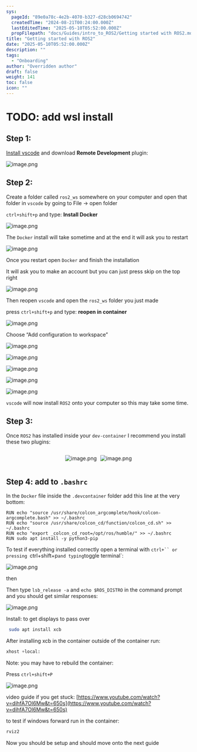 ```yaml
---
sys:
  pageId: "89e0a78c-4e2b-4070-b327-d28cb0694742"
  createdTime: "2024-08-21T00:24:00.000Z"
  lastEditedTime: "2025-05-10T05:52:00.000Z"
  propFilepath: "docs/Guides/intro_to_ROS2/Getting started with ROS2.md"
title: "Getting started with ROS2"
date: "2025-05-10T05:52:00.000Z"
description: ""
tags:
  - "Onboarding"
author: "Overridden author"
draft: false
weight: 141
toc: false
icon: ""
---
```


# TODO: add wsl install

## Step 1:

[Install vscode](https://code.visualstudio.com/download) and download **Remote Development** plugin:

![image.png](https://prod-files-secure.s3.us-west-2.amazonaws.com/d518164a-d88e-44d1-a4ee-3adb3bd8bce0/efb52993-1881-4a40-b95e-6f020334f022/image.png?X-Amz-Algorithm=AWS4-HMAC-SHA256&X-Amz-Content-Sha256=UNSIGNED-PAYLOAD&X-Amz-Credential=ASIAZI2LB4662DJZDDX5%2F20250709%2Fus-west-2%2Fs3%2Faws4_request&X-Amz-Date=20250709T200952Z&X-Amz-Expires=3600&X-Amz-Security-Token=IQoJb3JpZ2luX2VjEKP%2F%2F%2F%2F%2F%2F%2F%2F%2F%2FwEaCXVzLXdlc3QtMiJIMEYCIQDHldRiLsmFJq9zbyn9J7Cpy5vFzpgW19CTrMuZjhuSPgIhAK6QNU5EP0Dskgk%2BxAy0XoJSFs6rzyBOS2y9ruFxiUW%2FKogECKz%2F%2F%2F%2F%2F%2F%2F%2F%2F%2FwEQABoMNjM3NDIzMTgzODA1IgztqoErOuYn6db0xpgq3ANVhQfXDywOPbkeHerIbwBZyV4CD3zuoYSxKO91CNhRjc6GGTZP%2BeyMmMcMz4%2BJGSRSMGjJDaThh9gqY8mh5Zzal%2BTfKTNfqvE2P%2FnsmI3B2alFv2fBQzKPp%2BQR5dXFgulcgyluGLrc9qGhUFHK%2Fnhqz2pTTZWy3kjktFAbzTPZ6AQvoy7SAb%2F%2BEz1xJwk6HXnI3ppyIZzMK%2FzCEdaWWlT9vETUJ%2FVKK8U9na6xs76i1ZtWU1kKnxBk9LRExNfqpuDutTNrG1GuSU4sMCn7mwj0Al0lQSOOoc8GE%2Fl3xW7cSbhYmIlm3nf%2Fq%2FRjxfbYix%2Fw%2BK7FqCj8McMvGwstAE3zy2wjWFQvAQIfLjKaPYZIrE2vu0F5aXxGhrCt3qVSIsG75iz3Id1BFeLpGdW8yb4pgIqxCbgm1DBPSJg2Jc30swmdrOYs%2BXU6DkvNZs%2FK8LZV7dCYsahCUs46RfLu17lgHA0LmO91gQxjxKkyWYQ1Q8vTPbyai5c16X5ovD1JQ5o1st3n2SHVR3%2B3WkaL%2FeNUOn6MYh6DR78%2Fib2I%2FsSyKufTVaIKXgOOIDauHbUVGlpxc6rT1q7NILRhjFZNnkoaw6H2Ilml9OSt33N17v1x8gRBrVXJumItvUrgLTCY77rDBjqkAaVYCxczrL%2Ba75nThNtbtlB7h1qX90EasgafHkHHu8GEo18aIR4rNHpG5MICxEeHs32NPaSTcmB22hinpjQEanC%2BXDpWl%2B3E061m5qBZIn5yn9zr4bDNS%2Fb33LoND%2FeFUrWWwWxJU5Q4sqswoe7J9hZchcJagAiV5LzAAmMcVSmIbPmvG42awypWcESrwvPTlaCiPbv4NArUWG0vp0XptwXxrG2O&X-Amz-Signature=60de4a7f303e540fcc1aa36e889692f2ce2420c359d8d25ddea72de131c47bf3&X-Amz-SignedHeaders=host&x-amz-checksum-mode=ENABLED&x-id=GetObject)

## Step 2:

Create a folder called `ros2_ws` somewhere on your computer and open that folder in `vscode` by going to File → open folder 

`ctrl+shift+p` and type: **Install Docker**

![image.png](https://prod-files-secure.s3.us-west-2.amazonaws.com/d518164a-d88e-44d1-a4ee-3adb3bd8bce0/2269dc0e-1cd5-47ff-bceb-c04ad9b2eab0/image.png?X-Amz-Algorithm=AWS4-HMAC-SHA256&X-Amz-Content-Sha256=UNSIGNED-PAYLOAD&X-Amz-Credential=ASIAZI2LB4662DJZDDX5%2F20250709%2Fus-west-2%2Fs3%2Faws4_request&X-Amz-Date=20250709T200952Z&X-Amz-Expires=3600&X-Amz-Security-Token=IQoJb3JpZ2luX2VjEKP%2F%2F%2F%2F%2F%2F%2F%2F%2F%2FwEaCXVzLXdlc3QtMiJIMEYCIQDHldRiLsmFJq9zbyn9J7Cpy5vFzpgW19CTrMuZjhuSPgIhAK6QNU5EP0Dskgk%2BxAy0XoJSFs6rzyBOS2y9ruFxiUW%2FKogECKz%2F%2F%2F%2F%2F%2F%2F%2F%2F%2FwEQABoMNjM3NDIzMTgzODA1IgztqoErOuYn6db0xpgq3ANVhQfXDywOPbkeHerIbwBZyV4CD3zuoYSxKO91CNhRjc6GGTZP%2BeyMmMcMz4%2BJGSRSMGjJDaThh9gqY8mh5Zzal%2BTfKTNfqvE2P%2FnsmI3B2alFv2fBQzKPp%2BQR5dXFgulcgyluGLrc9qGhUFHK%2Fnhqz2pTTZWy3kjktFAbzTPZ6AQvoy7SAb%2F%2BEz1xJwk6HXnI3ppyIZzMK%2FzCEdaWWlT9vETUJ%2FVKK8U9na6xs76i1ZtWU1kKnxBk9LRExNfqpuDutTNrG1GuSU4sMCn7mwj0Al0lQSOOoc8GE%2Fl3xW7cSbhYmIlm3nf%2Fq%2FRjxfbYix%2Fw%2BK7FqCj8McMvGwstAE3zy2wjWFQvAQIfLjKaPYZIrE2vu0F5aXxGhrCt3qVSIsG75iz3Id1BFeLpGdW8yb4pgIqxCbgm1DBPSJg2Jc30swmdrOYs%2BXU6DkvNZs%2FK8LZV7dCYsahCUs46RfLu17lgHA0LmO91gQxjxKkyWYQ1Q8vTPbyai5c16X5ovD1JQ5o1st3n2SHVR3%2B3WkaL%2FeNUOn6MYh6DR78%2Fib2I%2FsSyKufTVaIKXgOOIDauHbUVGlpxc6rT1q7NILRhjFZNnkoaw6H2Ilml9OSt33N17v1x8gRBrVXJumItvUrgLTCY77rDBjqkAaVYCxczrL%2Ba75nThNtbtlB7h1qX90EasgafHkHHu8GEo18aIR4rNHpG5MICxEeHs32NPaSTcmB22hinpjQEanC%2BXDpWl%2B3E061m5qBZIn5yn9zr4bDNS%2Fb33LoND%2FeFUrWWwWxJU5Q4sqswoe7J9hZchcJagAiV5LzAAmMcVSmIbPmvG42awypWcESrwvPTlaCiPbv4NArUWG0vp0XptwXxrG2O&X-Amz-Signature=bbfc7d6094c4b4a4ceabb40c4dc52177d5fa9ecfeed90c75675e1e831a4aaf5a&X-Amz-SignedHeaders=host&x-amz-checksum-mode=ENABLED&x-id=GetObject)

The `Docker` install will take sometime and at the end it will ask you to restart

![image.png](https://prod-files-secure.s3.us-west-2.amazonaws.com/d518164a-d88e-44d1-a4ee-3adb3bd8bce0/ed233f78-be33-4b1f-b89c-9c346c0e961e/image.png?X-Amz-Algorithm=AWS4-HMAC-SHA256&X-Amz-Content-Sha256=UNSIGNED-PAYLOAD&X-Amz-Credential=ASIAZI2LB4662DJZDDX5%2F20250709%2Fus-west-2%2Fs3%2Faws4_request&X-Amz-Date=20250709T200952Z&X-Amz-Expires=3600&X-Amz-Security-Token=IQoJb3JpZ2luX2VjEKP%2F%2F%2F%2F%2F%2F%2F%2F%2F%2FwEaCXVzLXdlc3QtMiJIMEYCIQDHldRiLsmFJq9zbyn9J7Cpy5vFzpgW19CTrMuZjhuSPgIhAK6QNU5EP0Dskgk%2BxAy0XoJSFs6rzyBOS2y9ruFxiUW%2FKogECKz%2F%2F%2F%2F%2F%2F%2F%2F%2F%2FwEQABoMNjM3NDIzMTgzODA1IgztqoErOuYn6db0xpgq3ANVhQfXDywOPbkeHerIbwBZyV4CD3zuoYSxKO91CNhRjc6GGTZP%2BeyMmMcMz4%2BJGSRSMGjJDaThh9gqY8mh5Zzal%2BTfKTNfqvE2P%2FnsmI3B2alFv2fBQzKPp%2BQR5dXFgulcgyluGLrc9qGhUFHK%2Fnhqz2pTTZWy3kjktFAbzTPZ6AQvoy7SAb%2F%2BEz1xJwk6HXnI3ppyIZzMK%2FzCEdaWWlT9vETUJ%2FVKK8U9na6xs76i1ZtWU1kKnxBk9LRExNfqpuDutTNrG1GuSU4sMCn7mwj0Al0lQSOOoc8GE%2Fl3xW7cSbhYmIlm3nf%2Fq%2FRjxfbYix%2Fw%2BK7FqCj8McMvGwstAE3zy2wjWFQvAQIfLjKaPYZIrE2vu0F5aXxGhrCt3qVSIsG75iz3Id1BFeLpGdW8yb4pgIqxCbgm1DBPSJg2Jc30swmdrOYs%2BXU6DkvNZs%2FK8LZV7dCYsahCUs46RfLu17lgHA0LmO91gQxjxKkyWYQ1Q8vTPbyai5c16X5ovD1JQ5o1st3n2SHVR3%2B3WkaL%2FeNUOn6MYh6DR78%2Fib2I%2FsSyKufTVaIKXgOOIDauHbUVGlpxc6rT1q7NILRhjFZNnkoaw6H2Ilml9OSt33N17v1x8gRBrVXJumItvUrgLTCY77rDBjqkAaVYCxczrL%2Ba75nThNtbtlB7h1qX90EasgafHkHHu8GEo18aIR4rNHpG5MICxEeHs32NPaSTcmB22hinpjQEanC%2BXDpWl%2B3E061m5qBZIn5yn9zr4bDNS%2Fb33LoND%2FeFUrWWwWxJU5Q4sqswoe7J9hZchcJagAiV5LzAAmMcVSmIbPmvG42awypWcESrwvPTlaCiPbv4NArUWG0vp0XptwXxrG2O&X-Amz-Signature=9bafa647b180c9effc3404e1faa435faa7e89f036ed7d7c841a3a5555e249f65&X-Amz-SignedHeaders=host&x-amz-checksum-mode=ENABLED&x-id=GetObject)

Once you restart open `Docker` and finish the installation

It will ask you to make an account but you can just press skip on the top right

![image.png](https://prod-files-secure.s3.us-west-2.amazonaws.com/d518164a-d88e-44d1-a4ee-3adb3bd8bce0/21010ad9-1659-4fd9-9f59-9932a09b2a3d/image.png?X-Amz-Algorithm=AWS4-HMAC-SHA256&X-Amz-Content-Sha256=UNSIGNED-PAYLOAD&X-Amz-Credential=ASIAZI2LB4662DJZDDX5%2F20250709%2Fus-west-2%2Fs3%2Faws4_request&X-Amz-Date=20250709T200952Z&X-Amz-Expires=3600&X-Amz-Security-Token=IQoJb3JpZ2luX2VjEKP%2F%2F%2F%2F%2F%2F%2F%2F%2F%2FwEaCXVzLXdlc3QtMiJIMEYCIQDHldRiLsmFJq9zbyn9J7Cpy5vFzpgW19CTrMuZjhuSPgIhAK6QNU5EP0Dskgk%2BxAy0XoJSFs6rzyBOS2y9ruFxiUW%2FKogECKz%2F%2F%2F%2F%2F%2F%2F%2F%2F%2FwEQABoMNjM3NDIzMTgzODA1IgztqoErOuYn6db0xpgq3ANVhQfXDywOPbkeHerIbwBZyV4CD3zuoYSxKO91CNhRjc6GGTZP%2BeyMmMcMz4%2BJGSRSMGjJDaThh9gqY8mh5Zzal%2BTfKTNfqvE2P%2FnsmI3B2alFv2fBQzKPp%2BQR5dXFgulcgyluGLrc9qGhUFHK%2Fnhqz2pTTZWy3kjktFAbzTPZ6AQvoy7SAb%2F%2BEz1xJwk6HXnI3ppyIZzMK%2FzCEdaWWlT9vETUJ%2FVKK8U9na6xs76i1ZtWU1kKnxBk9LRExNfqpuDutTNrG1GuSU4sMCn7mwj0Al0lQSOOoc8GE%2Fl3xW7cSbhYmIlm3nf%2Fq%2FRjxfbYix%2Fw%2BK7FqCj8McMvGwstAE3zy2wjWFQvAQIfLjKaPYZIrE2vu0F5aXxGhrCt3qVSIsG75iz3Id1BFeLpGdW8yb4pgIqxCbgm1DBPSJg2Jc30swmdrOYs%2BXU6DkvNZs%2FK8LZV7dCYsahCUs46RfLu17lgHA0LmO91gQxjxKkyWYQ1Q8vTPbyai5c16X5ovD1JQ5o1st3n2SHVR3%2B3WkaL%2FeNUOn6MYh6DR78%2Fib2I%2FsSyKufTVaIKXgOOIDauHbUVGlpxc6rT1q7NILRhjFZNnkoaw6H2Ilml9OSt33N17v1x8gRBrVXJumItvUrgLTCY77rDBjqkAaVYCxczrL%2Ba75nThNtbtlB7h1qX90EasgafHkHHu8GEo18aIR4rNHpG5MICxEeHs32NPaSTcmB22hinpjQEanC%2BXDpWl%2B3E061m5qBZIn5yn9zr4bDNS%2Fb33LoND%2FeFUrWWwWxJU5Q4sqswoe7J9hZchcJagAiV5LzAAmMcVSmIbPmvG42awypWcESrwvPTlaCiPbv4NArUWG0vp0XptwXxrG2O&X-Amz-Signature=363529f5faec5714c74742f3404e458adc12d991c0283d70e8144cb156dfc995&X-Amz-SignedHeaders=host&x-amz-checksum-mode=ENABLED&x-id=GetObject)

Then reopen `vscode` and open the `ros2_ws` folder you just made

press `ctrl+shift+p` and type: **reopen in container**

![image.png](https://prod-files-secure.s3.us-west-2.amazonaws.com/d518164a-d88e-44d1-a4ee-3adb3bd8bce0/4e93b8c2-41ad-488c-8095-c74205196118/image.png?X-Amz-Algorithm=AWS4-HMAC-SHA256&X-Amz-Content-Sha256=UNSIGNED-PAYLOAD&X-Amz-Credential=ASIAZI2LB4662DJZDDX5%2F20250709%2Fus-west-2%2Fs3%2Faws4_request&X-Amz-Date=20250709T200952Z&X-Amz-Expires=3600&X-Amz-Security-Token=IQoJb3JpZ2luX2VjEKP%2F%2F%2F%2F%2F%2F%2F%2F%2F%2FwEaCXVzLXdlc3QtMiJIMEYCIQDHldRiLsmFJq9zbyn9J7Cpy5vFzpgW19CTrMuZjhuSPgIhAK6QNU5EP0Dskgk%2BxAy0XoJSFs6rzyBOS2y9ruFxiUW%2FKogECKz%2F%2F%2F%2F%2F%2F%2F%2F%2F%2FwEQABoMNjM3NDIzMTgzODA1IgztqoErOuYn6db0xpgq3ANVhQfXDywOPbkeHerIbwBZyV4CD3zuoYSxKO91CNhRjc6GGTZP%2BeyMmMcMz4%2BJGSRSMGjJDaThh9gqY8mh5Zzal%2BTfKTNfqvE2P%2FnsmI3B2alFv2fBQzKPp%2BQR5dXFgulcgyluGLrc9qGhUFHK%2Fnhqz2pTTZWy3kjktFAbzTPZ6AQvoy7SAb%2F%2BEz1xJwk6HXnI3ppyIZzMK%2FzCEdaWWlT9vETUJ%2FVKK8U9na6xs76i1ZtWU1kKnxBk9LRExNfqpuDutTNrG1GuSU4sMCn7mwj0Al0lQSOOoc8GE%2Fl3xW7cSbhYmIlm3nf%2Fq%2FRjxfbYix%2Fw%2BK7FqCj8McMvGwstAE3zy2wjWFQvAQIfLjKaPYZIrE2vu0F5aXxGhrCt3qVSIsG75iz3Id1BFeLpGdW8yb4pgIqxCbgm1DBPSJg2Jc30swmdrOYs%2BXU6DkvNZs%2FK8LZV7dCYsahCUs46RfLu17lgHA0LmO91gQxjxKkyWYQ1Q8vTPbyai5c16X5ovD1JQ5o1st3n2SHVR3%2B3WkaL%2FeNUOn6MYh6DR78%2Fib2I%2FsSyKufTVaIKXgOOIDauHbUVGlpxc6rT1q7NILRhjFZNnkoaw6H2Ilml9OSt33N17v1x8gRBrVXJumItvUrgLTCY77rDBjqkAaVYCxczrL%2Ba75nThNtbtlB7h1qX90EasgafHkHHu8GEo18aIR4rNHpG5MICxEeHs32NPaSTcmB22hinpjQEanC%2BXDpWl%2B3E061m5qBZIn5yn9zr4bDNS%2Fb33LoND%2FeFUrWWwWxJU5Q4sqswoe7J9hZchcJagAiV5LzAAmMcVSmIbPmvG42awypWcESrwvPTlaCiPbv4NArUWG0vp0XptwXxrG2O&X-Amz-Signature=829ea86b04bb285973d2ec40c7b6ffcdc117f26ed5952473aeed9c5d40798ff4&X-Amz-SignedHeaders=host&x-amz-checksum-mode=ENABLED&x-id=GetObject)

Choose “Add configuration to workspace”

![image.png](https://prod-files-secure.s3.us-west-2.amazonaws.com/d518164a-d88e-44d1-a4ee-3adb3bd8bce0/9560b282-5060-4989-ba37-97e7b2c22476/image.png?X-Amz-Algorithm=AWS4-HMAC-SHA256&X-Amz-Content-Sha256=UNSIGNED-PAYLOAD&X-Amz-Credential=ASIAZI2LB4662DJZDDX5%2F20250709%2Fus-west-2%2Fs3%2Faws4_request&X-Amz-Date=20250709T200952Z&X-Amz-Expires=3600&X-Amz-Security-Token=IQoJb3JpZ2luX2VjEKP%2F%2F%2F%2F%2F%2F%2F%2F%2F%2FwEaCXVzLXdlc3QtMiJIMEYCIQDHldRiLsmFJq9zbyn9J7Cpy5vFzpgW19CTrMuZjhuSPgIhAK6QNU5EP0Dskgk%2BxAy0XoJSFs6rzyBOS2y9ruFxiUW%2FKogECKz%2F%2F%2F%2F%2F%2F%2F%2F%2F%2FwEQABoMNjM3NDIzMTgzODA1IgztqoErOuYn6db0xpgq3ANVhQfXDywOPbkeHerIbwBZyV4CD3zuoYSxKO91CNhRjc6GGTZP%2BeyMmMcMz4%2BJGSRSMGjJDaThh9gqY8mh5Zzal%2BTfKTNfqvE2P%2FnsmI3B2alFv2fBQzKPp%2BQR5dXFgulcgyluGLrc9qGhUFHK%2Fnhqz2pTTZWy3kjktFAbzTPZ6AQvoy7SAb%2F%2BEz1xJwk6HXnI3ppyIZzMK%2FzCEdaWWlT9vETUJ%2FVKK8U9na6xs76i1ZtWU1kKnxBk9LRExNfqpuDutTNrG1GuSU4sMCn7mwj0Al0lQSOOoc8GE%2Fl3xW7cSbhYmIlm3nf%2Fq%2FRjxfbYix%2Fw%2BK7FqCj8McMvGwstAE3zy2wjWFQvAQIfLjKaPYZIrE2vu0F5aXxGhrCt3qVSIsG75iz3Id1BFeLpGdW8yb4pgIqxCbgm1DBPSJg2Jc30swmdrOYs%2BXU6DkvNZs%2FK8LZV7dCYsahCUs46RfLu17lgHA0LmO91gQxjxKkyWYQ1Q8vTPbyai5c16X5ovD1JQ5o1st3n2SHVR3%2B3WkaL%2FeNUOn6MYh6DR78%2Fib2I%2FsSyKufTVaIKXgOOIDauHbUVGlpxc6rT1q7NILRhjFZNnkoaw6H2Ilml9OSt33N17v1x8gRBrVXJumItvUrgLTCY77rDBjqkAaVYCxczrL%2Ba75nThNtbtlB7h1qX90EasgafHkHHu8GEo18aIR4rNHpG5MICxEeHs32NPaSTcmB22hinpjQEanC%2BXDpWl%2B3E061m5qBZIn5yn9zr4bDNS%2Fb33LoND%2FeFUrWWwWxJU5Q4sqswoe7J9hZchcJagAiV5LzAAmMcVSmIbPmvG42awypWcESrwvPTlaCiPbv4NArUWG0vp0XptwXxrG2O&X-Amz-Signature=fa611c7fb2161bdd356bcf27ab21b2beb55d066d7da6b196d6a48bcabef7f7e5&X-Amz-SignedHeaders=host&x-amz-checksum-mode=ENABLED&x-id=GetObject)

![image.png](https://prod-files-secure.s3.us-west-2.amazonaws.com/d518164a-d88e-44d1-a4ee-3adb3bd8bce0/2ee63f81-886b-48e8-a553-dc6e5eac99e4/image.png?X-Amz-Algorithm=AWS4-HMAC-SHA256&X-Amz-Content-Sha256=UNSIGNED-PAYLOAD&X-Amz-Credential=ASIAZI2LB4662DJZDDX5%2F20250709%2Fus-west-2%2Fs3%2Faws4_request&X-Amz-Date=20250709T200952Z&X-Amz-Expires=3600&X-Amz-Security-Token=IQoJb3JpZ2luX2VjEKP%2F%2F%2F%2F%2F%2F%2F%2F%2F%2FwEaCXVzLXdlc3QtMiJIMEYCIQDHldRiLsmFJq9zbyn9J7Cpy5vFzpgW19CTrMuZjhuSPgIhAK6QNU5EP0Dskgk%2BxAy0XoJSFs6rzyBOS2y9ruFxiUW%2FKogECKz%2F%2F%2F%2F%2F%2F%2F%2F%2F%2FwEQABoMNjM3NDIzMTgzODA1IgztqoErOuYn6db0xpgq3ANVhQfXDywOPbkeHerIbwBZyV4CD3zuoYSxKO91CNhRjc6GGTZP%2BeyMmMcMz4%2BJGSRSMGjJDaThh9gqY8mh5Zzal%2BTfKTNfqvE2P%2FnsmI3B2alFv2fBQzKPp%2BQR5dXFgulcgyluGLrc9qGhUFHK%2Fnhqz2pTTZWy3kjktFAbzTPZ6AQvoy7SAb%2F%2BEz1xJwk6HXnI3ppyIZzMK%2FzCEdaWWlT9vETUJ%2FVKK8U9na6xs76i1ZtWU1kKnxBk9LRExNfqpuDutTNrG1GuSU4sMCn7mwj0Al0lQSOOoc8GE%2Fl3xW7cSbhYmIlm3nf%2Fq%2FRjxfbYix%2Fw%2BK7FqCj8McMvGwstAE3zy2wjWFQvAQIfLjKaPYZIrE2vu0F5aXxGhrCt3qVSIsG75iz3Id1BFeLpGdW8yb4pgIqxCbgm1DBPSJg2Jc30swmdrOYs%2BXU6DkvNZs%2FK8LZV7dCYsahCUs46RfLu17lgHA0LmO91gQxjxKkyWYQ1Q8vTPbyai5c16X5ovD1JQ5o1st3n2SHVR3%2B3WkaL%2FeNUOn6MYh6DR78%2Fib2I%2FsSyKufTVaIKXgOOIDauHbUVGlpxc6rT1q7NILRhjFZNnkoaw6H2Ilml9OSt33N17v1x8gRBrVXJumItvUrgLTCY77rDBjqkAaVYCxczrL%2Ba75nThNtbtlB7h1qX90EasgafHkHHu8GEo18aIR4rNHpG5MICxEeHs32NPaSTcmB22hinpjQEanC%2BXDpWl%2B3E061m5qBZIn5yn9zr4bDNS%2Fb33LoND%2FeFUrWWwWxJU5Q4sqswoe7J9hZchcJagAiV5LzAAmMcVSmIbPmvG42awypWcESrwvPTlaCiPbv4NArUWG0vp0XptwXxrG2O&X-Amz-Signature=c1177d9741eaa15ce4dc558855e3538504f3ac200112153d5ec6a75ae9e5226f&X-Amz-SignedHeaders=host&x-amz-checksum-mode=ENABLED&x-id=GetObject)

![image.png](https://prod-files-secure.s3.us-west-2.amazonaws.com/d518164a-d88e-44d1-a4ee-3adb3bd8bce0/ae1580b2-b048-407e-aed9-b584224a7a04/image.png?X-Amz-Algorithm=AWS4-HMAC-SHA256&X-Amz-Content-Sha256=UNSIGNED-PAYLOAD&X-Amz-Credential=ASIAZI2LB4662DJZDDX5%2F20250709%2Fus-west-2%2Fs3%2Faws4_request&X-Amz-Date=20250709T200952Z&X-Amz-Expires=3600&X-Amz-Security-Token=IQoJb3JpZ2luX2VjEKP%2F%2F%2F%2F%2F%2F%2F%2F%2F%2FwEaCXVzLXdlc3QtMiJIMEYCIQDHldRiLsmFJq9zbyn9J7Cpy5vFzpgW19CTrMuZjhuSPgIhAK6QNU5EP0Dskgk%2BxAy0XoJSFs6rzyBOS2y9ruFxiUW%2FKogECKz%2F%2F%2F%2F%2F%2F%2F%2F%2F%2FwEQABoMNjM3NDIzMTgzODA1IgztqoErOuYn6db0xpgq3ANVhQfXDywOPbkeHerIbwBZyV4CD3zuoYSxKO91CNhRjc6GGTZP%2BeyMmMcMz4%2BJGSRSMGjJDaThh9gqY8mh5Zzal%2BTfKTNfqvE2P%2FnsmI3B2alFv2fBQzKPp%2BQR5dXFgulcgyluGLrc9qGhUFHK%2Fnhqz2pTTZWy3kjktFAbzTPZ6AQvoy7SAb%2F%2BEz1xJwk6HXnI3ppyIZzMK%2FzCEdaWWlT9vETUJ%2FVKK8U9na6xs76i1ZtWU1kKnxBk9LRExNfqpuDutTNrG1GuSU4sMCn7mwj0Al0lQSOOoc8GE%2Fl3xW7cSbhYmIlm3nf%2Fq%2FRjxfbYix%2Fw%2BK7FqCj8McMvGwstAE3zy2wjWFQvAQIfLjKaPYZIrE2vu0F5aXxGhrCt3qVSIsG75iz3Id1BFeLpGdW8yb4pgIqxCbgm1DBPSJg2Jc30swmdrOYs%2BXU6DkvNZs%2FK8LZV7dCYsahCUs46RfLu17lgHA0LmO91gQxjxKkyWYQ1Q8vTPbyai5c16X5ovD1JQ5o1st3n2SHVR3%2B3WkaL%2FeNUOn6MYh6DR78%2Fib2I%2FsSyKufTVaIKXgOOIDauHbUVGlpxc6rT1q7NILRhjFZNnkoaw6H2Ilml9OSt33N17v1x8gRBrVXJumItvUrgLTCY77rDBjqkAaVYCxczrL%2Ba75nThNtbtlB7h1qX90EasgafHkHHu8GEo18aIR4rNHpG5MICxEeHs32NPaSTcmB22hinpjQEanC%2BXDpWl%2B3E061m5qBZIn5yn9zr4bDNS%2Fb33LoND%2FeFUrWWwWxJU5Q4sqswoe7J9hZchcJagAiV5LzAAmMcVSmIbPmvG42awypWcESrwvPTlaCiPbv4NArUWG0vp0XptwXxrG2O&X-Amz-Signature=6ad9f78a41fa43d839aa9582b5ae7777a7d0746ee6371bb7c77d021daec1b035&X-Amz-SignedHeaders=host&x-amz-checksum-mode=ENABLED&x-id=GetObject)

![image.png](https://prod-files-secure.s3.us-west-2.amazonaws.com/d518164a-d88e-44d1-a4ee-3adb3bd8bce0/53255b28-f75e-430f-b9e3-c0ac8577e42b/image.png?X-Amz-Algorithm=AWS4-HMAC-SHA256&X-Amz-Content-Sha256=UNSIGNED-PAYLOAD&X-Amz-Credential=ASIAZI2LB4662DJZDDX5%2F20250709%2Fus-west-2%2Fs3%2Faws4_request&X-Amz-Date=20250709T200952Z&X-Amz-Expires=3600&X-Amz-Security-Token=IQoJb3JpZ2luX2VjEKP%2F%2F%2F%2F%2F%2F%2F%2F%2F%2FwEaCXVzLXdlc3QtMiJIMEYCIQDHldRiLsmFJq9zbyn9J7Cpy5vFzpgW19CTrMuZjhuSPgIhAK6QNU5EP0Dskgk%2BxAy0XoJSFs6rzyBOS2y9ruFxiUW%2FKogECKz%2F%2F%2F%2F%2F%2F%2F%2F%2F%2FwEQABoMNjM3NDIzMTgzODA1IgztqoErOuYn6db0xpgq3ANVhQfXDywOPbkeHerIbwBZyV4CD3zuoYSxKO91CNhRjc6GGTZP%2BeyMmMcMz4%2BJGSRSMGjJDaThh9gqY8mh5Zzal%2BTfKTNfqvE2P%2FnsmI3B2alFv2fBQzKPp%2BQR5dXFgulcgyluGLrc9qGhUFHK%2Fnhqz2pTTZWy3kjktFAbzTPZ6AQvoy7SAb%2F%2BEz1xJwk6HXnI3ppyIZzMK%2FzCEdaWWlT9vETUJ%2FVKK8U9na6xs76i1ZtWU1kKnxBk9LRExNfqpuDutTNrG1GuSU4sMCn7mwj0Al0lQSOOoc8GE%2Fl3xW7cSbhYmIlm3nf%2Fq%2FRjxfbYix%2Fw%2BK7FqCj8McMvGwstAE3zy2wjWFQvAQIfLjKaPYZIrE2vu0F5aXxGhrCt3qVSIsG75iz3Id1BFeLpGdW8yb4pgIqxCbgm1DBPSJg2Jc30swmdrOYs%2BXU6DkvNZs%2FK8LZV7dCYsahCUs46RfLu17lgHA0LmO91gQxjxKkyWYQ1Q8vTPbyai5c16X5ovD1JQ5o1st3n2SHVR3%2B3WkaL%2FeNUOn6MYh6DR78%2Fib2I%2FsSyKufTVaIKXgOOIDauHbUVGlpxc6rT1q7NILRhjFZNnkoaw6H2Ilml9OSt33N17v1x8gRBrVXJumItvUrgLTCY77rDBjqkAaVYCxczrL%2Ba75nThNtbtlB7h1qX90EasgafHkHHu8GEo18aIR4rNHpG5MICxEeHs32NPaSTcmB22hinpjQEanC%2BXDpWl%2B3E061m5qBZIn5yn9zr4bDNS%2Fb33LoND%2FeFUrWWwWxJU5Q4sqswoe7J9hZchcJagAiV5LzAAmMcVSmIbPmvG42awypWcESrwvPTlaCiPbv4NArUWG0vp0XptwXxrG2O&X-Amz-Signature=c55092591759824dfd652ed24fc05e0f3ec5e153e7d7da890526a34c199735a2&X-Amz-SignedHeaders=host&x-amz-checksum-mode=ENABLED&x-id=GetObject)

![image.png](https://prod-files-secure.s3.us-west-2.amazonaws.com/d518164a-d88e-44d1-a4ee-3adb3bd8bce0/7c562767-5af9-4ffb-97d1-327bcdf4ee00/image.png?X-Amz-Algorithm=AWS4-HMAC-SHA256&X-Amz-Content-Sha256=UNSIGNED-PAYLOAD&X-Amz-Credential=ASIAZI2LB4662DJZDDX5%2F20250709%2Fus-west-2%2Fs3%2Faws4_request&X-Amz-Date=20250709T200952Z&X-Amz-Expires=3600&X-Amz-Security-Token=IQoJb3JpZ2luX2VjEKP%2F%2F%2F%2F%2F%2F%2F%2F%2F%2FwEaCXVzLXdlc3QtMiJIMEYCIQDHldRiLsmFJq9zbyn9J7Cpy5vFzpgW19CTrMuZjhuSPgIhAK6QNU5EP0Dskgk%2BxAy0XoJSFs6rzyBOS2y9ruFxiUW%2FKogECKz%2F%2F%2F%2F%2F%2F%2F%2F%2F%2FwEQABoMNjM3NDIzMTgzODA1IgztqoErOuYn6db0xpgq3ANVhQfXDywOPbkeHerIbwBZyV4CD3zuoYSxKO91CNhRjc6GGTZP%2BeyMmMcMz4%2BJGSRSMGjJDaThh9gqY8mh5Zzal%2BTfKTNfqvE2P%2FnsmI3B2alFv2fBQzKPp%2BQR5dXFgulcgyluGLrc9qGhUFHK%2Fnhqz2pTTZWy3kjktFAbzTPZ6AQvoy7SAb%2F%2BEz1xJwk6HXnI3ppyIZzMK%2FzCEdaWWlT9vETUJ%2FVKK8U9na6xs76i1ZtWU1kKnxBk9LRExNfqpuDutTNrG1GuSU4sMCn7mwj0Al0lQSOOoc8GE%2Fl3xW7cSbhYmIlm3nf%2Fq%2FRjxfbYix%2Fw%2BK7FqCj8McMvGwstAE3zy2wjWFQvAQIfLjKaPYZIrE2vu0F5aXxGhrCt3qVSIsG75iz3Id1BFeLpGdW8yb4pgIqxCbgm1DBPSJg2Jc30swmdrOYs%2BXU6DkvNZs%2FK8LZV7dCYsahCUs46RfLu17lgHA0LmO91gQxjxKkyWYQ1Q8vTPbyai5c16X5ovD1JQ5o1st3n2SHVR3%2B3WkaL%2FeNUOn6MYh6DR78%2Fib2I%2FsSyKufTVaIKXgOOIDauHbUVGlpxc6rT1q7NILRhjFZNnkoaw6H2Ilml9OSt33N17v1x8gRBrVXJumItvUrgLTCY77rDBjqkAaVYCxczrL%2Ba75nThNtbtlB7h1qX90EasgafHkHHu8GEo18aIR4rNHpG5MICxEeHs32NPaSTcmB22hinpjQEanC%2BXDpWl%2B3E061m5qBZIn5yn9zr4bDNS%2Fb33LoND%2FeFUrWWwWxJU5Q4sqswoe7J9hZchcJagAiV5LzAAmMcVSmIbPmvG42awypWcESrwvPTlaCiPbv4NArUWG0vp0XptwXxrG2O&X-Amz-Signature=33090f5f106552f19d12f38793375a63852b8a7145ac089e44cb169beaa47f59&X-Amz-SignedHeaders=host&x-amz-checksum-mode=ENABLED&x-id=GetObject)

`vscode` will now install `ROS2` onto your computer so this may take some time.

## Step 3:

Once `ROS2` has installed inside your `dev-container` I recommend you install these two plugins:

<div style="display: flex;flex-direction: row; column-gap:10px; max-width: 630px;justify-content: center;">
<div>

![image.png](https://prod-files-secure.s3.us-west-2.amazonaws.com/d518164a-d88e-44d1-a4ee-3adb3bd8bce0/3fc3d550-5a54-4ba1-ba6b-faa01cdb7369/image.png?X-Amz-Algorithm=AWS4-HMAC-SHA256&X-Amz-Content-Sha256=UNSIGNED-PAYLOAD&X-Amz-Credential=ASIAZI2LB466SM3RFE3R%2F20250709%2Fus-west-2%2Fs3%2Faws4_request&X-Amz-Date=20250709T200954Z&X-Amz-Expires=3600&X-Amz-Security-Token=IQoJb3JpZ2luX2VjEKP%2F%2F%2F%2F%2F%2F%2F%2F%2F%2FwEaCXVzLXdlc3QtMiJGMEQCIC9X7WAxK2%2BYQCT3C%2FaNZhZVtCz8GolBQnOP5Cc6ESWFAiAqtoMu0X9gTlnumwtHTi4WlYdM%2BLjqHRV7Pg25txjw3yqIBAis%2F%2F%2F%2F%2F%2F%2F%2F%2F%2F8BEAAaDDYzNzQyMzE4MzgwNSIMab685Rl0EB%2FdA0heKtwD38YyKw%2FiqCcgGFPrpWfSwb6TkR8v%2B6%2BIavMhr205AnwbMz9RMOCFeM5BNbL%2Br3xKi%2BB2jtqdVvUZIcSR5%2BrbODPZadm2fXJfBE0jn6QUxX8ql20f7lJCFElJwMX5oE9P6Wp1jpZbTI%2FMACvR2yul0mHWPk7lkr0Cl8DLBKTcGPpWh3HEnwEZAehaYGryTN7ddbvE6Q8rWh2%2BBp%2Bbdy3YbzATfyIKX1GQBw%2BKEmamzSLRL8SqocC9Fk8er9j2gRds2o18rLvwTBexx%2FA8Mg%2FccWYHPqv%2BOC2PXe9bPKesmftzRwoZ91IalDqpDsDn%2B%2BbTPZ4DSN5pcmGILJPhJGUI1oUPQI9uWnx6oE5l8x3TFXNS3O8ckBS3G6qW0uqIGyVf3GilOpQ3yueR8d3oVz7%2FOdtF4%2BNoytftZ%2B4L2KdU6KFK5Kk9a0hzr58%2FGiRMNDjjRqp%2B5tg0Osj1EYjEU%2BqNTAuR3V0moB%2BrRnjz0UIGv4j4RThESD5e2gw8W8W7Vb%2Bt9IbdUW%2BBUnZJBxkv1LUxYW%2BXgnYxY4pCZsVvJDAAkkwLozbVdn7Hvc%2BBkKEz40bICimyibmZpVHs0wKLP1%2F2EvTgpj8P0goUiPRIKMj%2FupGdk5HaYHw5UgNVeeIwou%2B6wwY6pgG5%2FCuqDk9XU7a3vOopGtwLPo90%2FtOe49hIDTJpb9GiQJvC9Mg2CTAX5zWxL%2B4Hu8BsmK2bbXyjDRY5ZvbPcf40MojHrVUJB4TJlgfoguovs6onrNLjQjHEv6KjjG0wPQ3%2BfSfASrgEDLMVnp9vcj42SBZv52nukWQQ3xBwsBZfXM7cr1MLMuGXE8pxxOrypWTiX%2Fpov84PKkOmsbEb0Ss4L13cc9kc&X-Amz-Signature=e7641f884ce1ff741f3674cc789b7e85ee21ac711037f622e7ee4661d0f82c43&X-Amz-SignedHeaders=host&x-amz-checksum-mode=ENABLED&x-id=GetObject)

</div>
<div>

![image.png](https://prod-files-secure.s3.us-west-2.amazonaws.com/d518164a-d88e-44d1-a4ee-3adb3bd8bce0/d994cc66-13c2-4093-a5a3-f84cf4601a82/image.png?X-Amz-Algorithm=AWS4-HMAC-SHA256&X-Amz-Content-Sha256=UNSIGNED-PAYLOAD&X-Amz-Credential=ASIAZI2LB4662TWYTEGV%2F20250709%2Fus-west-2%2Fs3%2Faws4_request&X-Amz-Date=20250709T200954Z&X-Amz-Expires=3600&X-Amz-Security-Token=IQoJb3JpZ2luX2VjEKP%2F%2F%2F%2F%2F%2F%2F%2F%2F%2FwEaCXVzLXdlc3QtMiJHMEUCIHPL1nUAkedwYD4G4JeHP%2BsOEVSJ6C0AmXhsG%2BOrkJ6ZAiEAv0j3bF4QfNaxtcAC2oSB1Sgfb6q6K5vOwW7idI1yspYqiAQIrP%2F%2F%2F%2F%2F%2F%2F%2F%2F%2FARAAGgw2Mzc0MjMxODM4MDUiDJA5kuBmzMuB%2BB%2BM6SrcA5f4ngN%2BUu6dKAT66cJ2%2BEB2rKOtWG1m00CO%2FsNN6%2BhylbhFiCVQ73BQ7lt0ebjZwrQ2sN71WXdpptdi7r%2FbdFjYo%2FxTYa%2FXlShzlB39eSeuBF7sDiyMCbSKIU3xqnSRg8zHTLfhevM%2BY3vLoug2ArlgLjgs%2FsHIQ7dfeY1z%2BjD6pGB48iNtPosMDnGfHk3pWk%2BuEpIX3791MwvULzJ8YGt%2BHB0dAnKKxl1BbGwSS8qMAsoC5ZF7g4oQnQqcjxPzh4arHLFplX%2FUrnn4E%2FIo%2FzAPjfdGeXy5r09BC17CncfonvEob7qdwhvMuDeyEEJH0oYIIiZUBg8Oa7CThDH5T%2FVIbMjA9pZf5b%2F83CSJbDeTQBrQNyW31ksls%2BCHM4iUJBNLHV2ZR4mfkZg%2BEk9fBP8ylfPByMlKTobrXs3S%2FAq5HJbZGOcWu1pOVbhgk968kMyvI08znfoPB6suufcrohVbckPNw6nOVVFF0hMQb0%2F8AoNrbWifVuv%2FP96RXveKXpCy2R%2FjYpAoiC2OtSX7I4WbRTGAjXkxw0RPiGFR8p5apHVk9SZRi1R%2FPgME8Z9g0sUqC%2BO4qB7HFNkFZkculWDfw81h9QbwS96YFO5H%2F%2BCVpbLJF7cIapBEfgI%2FMPDvusMGOqUB7BwfWGCHLrWOL7ZkjfNXsfFAdw3E2eTP19bsgP6N6Kw7IiaiQfmO%2B8YJyaddHBml0LdUc%2BHuoaFQbkJXI93sJ3rlHS2jruYoGfD5GIjrzCOSSaslfCuRKN6sOS7DNYUjlwvYI4YhRAPJSlPfgNA5iVN%2BklxFfjfziJaRxjPsGY3uxpysP6lSWbxxprQuvM7J9z7oLQyjD1iBl04z0fnG0S9zKDAa&X-Amz-Signature=e6212627f14c684c2a8c46271dd74dad410ed83dbedb21b111804ba50d799b21&X-Amz-SignedHeaders=host&x-amz-checksum-mode=ENABLED&x-id=GetObject)

</div>
</div>

## Step 4: add to `.bashrc`

In the `Docker` file inside the `.devcontainer` folder add this line at the very bottom: 

```docker
RUN echo "source /usr/share/colcon_argcomplete/hook/colcon-argcomplete.bash" >> ~/.bashrc
RUN echo "source /usr/share/colcon_cd/function/colcon_cd.sh" >> ~/.bashrc
RUN echo "export _colcon_cd_root=/opt/ros/humble/" >> ~/.bashrc
RUN sudo apt install -y python3-pip 
```

To test if everything installed correctly open a terminal with `ctrl+`` or pressing `ctrl+shift+p` and typing `toggle terminal`:

![image.png](https://prod-files-secure.s3.us-west-2.amazonaws.com/d518164a-d88e-44d1-a4ee-3adb3bd8bce0/6a4943d8-b04e-4c02-9a58-775f3384d1a5/image.png?X-Amz-Algorithm=AWS4-HMAC-SHA256&X-Amz-Content-Sha256=UNSIGNED-PAYLOAD&X-Amz-Credential=ASIAZI2LB4662DJZDDX5%2F20250709%2Fus-west-2%2Fs3%2Faws4_request&X-Amz-Date=20250709T200952Z&X-Amz-Expires=3600&X-Amz-Security-Token=IQoJb3JpZ2luX2VjEKP%2F%2F%2F%2F%2F%2F%2F%2F%2F%2FwEaCXVzLXdlc3QtMiJIMEYCIQDHldRiLsmFJq9zbyn9J7Cpy5vFzpgW19CTrMuZjhuSPgIhAK6QNU5EP0Dskgk%2BxAy0XoJSFs6rzyBOS2y9ruFxiUW%2FKogECKz%2F%2F%2F%2F%2F%2F%2F%2F%2F%2FwEQABoMNjM3NDIzMTgzODA1IgztqoErOuYn6db0xpgq3ANVhQfXDywOPbkeHerIbwBZyV4CD3zuoYSxKO91CNhRjc6GGTZP%2BeyMmMcMz4%2BJGSRSMGjJDaThh9gqY8mh5Zzal%2BTfKTNfqvE2P%2FnsmI3B2alFv2fBQzKPp%2BQR5dXFgulcgyluGLrc9qGhUFHK%2Fnhqz2pTTZWy3kjktFAbzTPZ6AQvoy7SAb%2F%2BEz1xJwk6HXnI3ppyIZzMK%2FzCEdaWWlT9vETUJ%2FVKK8U9na6xs76i1ZtWU1kKnxBk9LRExNfqpuDutTNrG1GuSU4sMCn7mwj0Al0lQSOOoc8GE%2Fl3xW7cSbhYmIlm3nf%2Fq%2FRjxfbYix%2Fw%2BK7FqCj8McMvGwstAE3zy2wjWFQvAQIfLjKaPYZIrE2vu0F5aXxGhrCt3qVSIsG75iz3Id1BFeLpGdW8yb4pgIqxCbgm1DBPSJg2Jc30swmdrOYs%2BXU6DkvNZs%2FK8LZV7dCYsahCUs46RfLu17lgHA0LmO91gQxjxKkyWYQ1Q8vTPbyai5c16X5ovD1JQ5o1st3n2SHVR3%2B3WkaL%2FeNUOn6MYh6DR78%2Fib2I%2FsSyKufTVaIKXgOOIDauHbUVGlpxc6rT1q7NILRhjFZNnkoaw6H2Ilml9OSt33N17v1x8gRBrVXJumItvUrgLTCY77rDBjqkAaVYCxczrL%2Ba75nThNtbtlB7h1qX90EasgafHkHHu8GEo18aIR4rNHpG5MICxEeHs32NPaSTcmB22hinpjQEanC%2BXDpWl%2B3E061m5qBZIn5yn9zr4bDNS%2Fb33LoND%2FeFUrWWwWxJU5Q4sqswoe7J9hZchcJagAiV5LzAAmMcVSmIbPmvG42awypWcESrwvPTlaCiPbv4NArUWG0vp0XptwXxrG2O&X-Amz-Signature=4e6499c9bf2073669ebd4e467c8bc723000fd69036f169bce793ffde5f1dc720&X-Amz-SignedHeaders=host&x-amz-checksum-mode=ENABLED&x-id=GetObject)

then 

Then type `lsb_release -a` and `echo $ROS_DISTRO` in the command prompt and you should get similar responses:

![image.png](https://prod-files-secure.s3.us-west-2.amazonaws.com/d518164a-d88e-44d1-a4ee-3adb3bd8bce0/3e635dec-a805-4e85-8b9e-d000e5b71a4e/image.png?X-Amz-Algorithm=AWS4-HMAC-SHA256&X-Amz-Content-Sha256=UNSIGNED-PAYLOAD&X-Amz-Credential=ASIAZI2LB4662DJZDDX5%2F20250709%2Fus-west-2%2Fs3%2Faws4_request&X-Amz-Date=20250709T200952Z&X-Amz-Expires=3600&X-Amz-Security-Token=IQoJb3JpZ2luX2VjEKP%2F%2F%2F%2F%2F%2F%2F%2F%2F%2FwEaCXVzLXdlc3QtMiJIMEYCIQDHldRiLsmFJq9zbyn9J7Cpy5vFzpgW19CTrMuZjhuSPgIhAK6QNU5EP0Dskgk%2BxAy0XoJSFs6rzyBOS2y9ruFxiUW%2FKogECKz%2F%2F%2F%2F%2F%2F%2F%2F%2F%2FwEQABoMNjM3NDIzMTgzODA1IgztqoErOuYn6db0xpgq3ANVhQfXDywOPbkeHerIbwBZyV4CD3zuoYSxKO91CNhRjc6GGTZP%2BeyMmMcMz4%2BJGSRSMGjJDaThh9gqY8mh5Zzal%2BTfKTNfqvE2P%2FnsmI3B2alFv2fBQzKPp%2BQR5dXFgulcgyluGLrc9qGhUFHK%2Fnhqz2pTTZWy3kjktFAbzTPZ6AQvoy7SAb%2F%2BEz1xJwk6HXnI3ppyIZzMK%2FzCEdaWWlT9vETUJ%2FVKK8U9na6xs76i1ZtWU1kKnxBk9LRExNfqpuDutTNrG1GuSU4sMCn7mwj0Al0lQSOOoc8GE%2Fl3xW7cSbhYmIlm3nf%2Fq%2FRjxfbYix%2Fw%2BK7FqCj8McMvGwstAE3zy2wjWFQvAQIfLjKaPYZIrE2vu0F5aXxGhrCt3qVSIsG75iz3Id1BFeLpGdW8yb4pgIqxCbgm1DBPSJg2Jc30swmdrOYs%2BXU6DkvNZs%2FK8LZV7dCYsahCUs46RfLu17lgHA0LmO91gQxjxKkyWYQ1Q8vTPbyai5c16X5ovD1JQ5o1st3n2SHVR3%2B3WkaL%2FeNUOn6MYh6DR78%2Fib2I%2FsSyKufTVaIKXgOOIDauHbUVGlpxc6rT1q7NILRhjFZNnkoaw6H2Ilml9OSt33N17v1x8gRBrVXJumItvUrgLTCY77rDBjqkAaVYCxczrL%2Ba75nThNtbtlB7h1qX90EasgafHkHHu8GEo18aIR4rNHpG5MICxEeHs32NPaSTcmB22hinpjQEanC%2BXDpWl%2B3E061m5qBZIn5yn9zr4bDNS%2Fb33LoND%2FeFUrWWwWxJU5Q4sqswoe7J9hZchcJagAiV5LzAAmMcVSmIbPmvG42awypWcESrwvPTlaCiPbv4NArUWG0vp0XptwXxrG2O&X-Amz-Signature=5c6ddfd336bfea747d30548156255b53514256cae459e5de92cf588b97c9628b&X-Amz-SignedHeaders=host&x-amz-checksum-mode=ENABLED&x-id=GetObject)

Install:  to get displays to pass over

```bash
 sudo apt install xcb
```

After installing xcb in the container outside of the container run:

```python
xhost +local:
```

Note: you may have to rebuild the container:

Press `ctrl+shift+P`

![image.png](https://prod-files-secure.s3.us-west-2.amazonaws.com/d518164a-d88e-44d1-a4ee-3adb3bd8bce0/6c2be660-2618-4c38-9c26-53554f7a0b7b/image.png?X-Amz-Algorithm=AWS4-HMAC-SHA256&X-Amz-Content-Sha256=UNSIGNED-PAYLOAD&X-Amz-Credential=ASIAZI2LB4662DJZDDX5%2F20250709%2Fus-west-2%2Fs3%2Faws4_request&X-Amz-Date=20250709T200952Z&X-Amz-Expires=3600&X-Amz-Security-Token=IQoJb3JpZ2luX2VjEKP%2F%2F%2F%2F%2F%2F%2F%2F%2F%2FwEaCXVzLXdlc3QtMiJIMEYCIQDHldRiLsmFJq9zbyn9J7Cpy5vFzpgW19CTrMuZjhuSPgIhAK6QNU5EP0Dskgk%2BxAy0XoJSFs6rzyBOS2y9ruFxiUW%2FKogECKz%2F%2F%2F%2F%2F%2F%2F%2F%2F%2FwEQABoMNjM3NDIzMTgzODA1IgztqoErOuYn6db0xpgq3ANVhQfXDywOPbkeHerIbwBZyV4CD3zuoYSxKO91CNhRjc6GGTZP%2BeyMmMcMz4%2BJGSRSMGjJDaThh9gqY8mh5Zzal%2BTfKTNfqvE2P%2FnsmI3B2alFv2fBQzKPp%2BQR5dXFgulcgyluGLrc9qGhUFHK%2Fnhqz2pTTZWy3kjktFAbzTPZ6AQvoy7SAb%2F%2BEz1xJwk6HXnI3ppyIZzMK%2FzCEdaWWlT9vETUJ%2FVKK8U9na6xs76i1ZtWU1kKnxBk9LRExNfqpuDutTNrG1GuSU4sMCn7mwj0Al0lQSOOoc8GE%2Fl3xW7cSbhYmIlm3nf%2Fq%2FRjxfbYix%2Fw%2BK7FqCj8McMvGwstAE3zy2wjWFQvAQIfLjKaPYZIrE2vu0F5aXxGhrCt3qVSIsG75iz3Id1BFeLpGdW8yb4pgIqxCbgm1DBPSJg2Jc30swmdrOYs%2BXU6DkvNZs%2FK8LZV7dCYsahCUs46RfLu17lgHA0LmO91gQxjxKkyWYQ1Q8vTPbyai5c16X5ovD1JQ5o1st3n2SHVR3%2B3WkaL%2FeNUOn6MYh6DR78%2Fib2I%2FsSyKufTVaIKXgOOIDauHbUVGlpxc6rT1q7NILRhjFZNnkoaw6H2Ilml9OSt33N17v1x8gRBrVXJumItvUrgLTCY77rDBjqkAaVYCxczrL%2Ba75nThNtbtlB7h1qX90EasgafHkHHu8GEo18aIR4rNHpG5MICxEeHs32NPaSTcmB22hinpjQEanC%2BXDpWl%2B3E061m5qBZIn5yn9zr4bDNS%2Fb33LoND%2FeFUrWWwWxJU5Q4sqswoe7J9hZchcJagAiV5LzAAmMcVSmIbPmvG42awypWcESrwvPTlaCiPbv4NArUWG0vp0XptwXxrG2O&X-Amz-Signature=0d284e9a71c12dfd000bffb2c5f67c810845df6ab250afa0797c4531a6ddb52e&X-Amz-SignedHeaders=host&x-amz-checksum-mode=ENABLED&x-id=GetObject)

video guide if you get stuck: [https://www.youtube.com/watch?v=dihfA7Ol6Mw&t=650s](https://www.youtube.com/watch?v=dihfA7Ol6Mw&t=650s)

to test if windows forward run in the container:

```bash
rviz2
```

Now you should be setup and should move onto the next guide 

